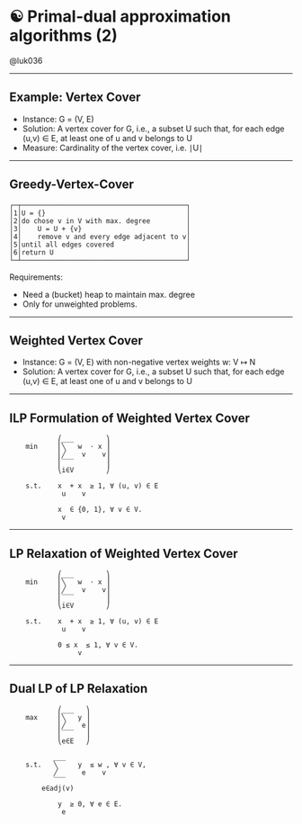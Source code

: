 # ☯ Primal-dual approximation algorithms (2)

@luk036

---

## Example: Vertex Cover

- Instance: G = (V, E) 
- Solution: A vertex cover for G, i.e., a subset U such that, for each edge (u,v) ∈ E, at least one of u and v belongs to U
- Measure: Cardinality of the vertex cover, i.e. ∣U∣

---

## Greedy-Vertex-Cover

```
┌─┬─────────────────────────────────────────┐
│1│U = {}                                   │
│2│do chose v in V with max. degree         │
│3│    U = U + {v}                          │
│4│    remove v and every edge adjacent to v│
│5│until all edges covered                  │
│6│return U                                 │
└─┴─────────────────────────────────────────┘
```

Requirements:

- Need a (bucket) heap to maintain max. degree
- Only for unweighted problems.

---

## Weighted Vertex Cover

- Instance: G = (V, E) with non-negative vertex weights w: V ↦ N
- Solution: A vertex cover for G, i.e., a subset U 
  such that, for each edge (u,v) ∈ E, at least one of 
  u and v belongs to U

---

## ILP Formulation of Weighted Vertex Cover

```
            ⎛___        ⎞
    min     ⎜╲   w  ⋅ x ⎟
            ⎜╱    v    v⎟
            ⎜‾‾‾        ⎟
            ⎝i∈V        ⎠
                     
    s.t.    x  + x  ≥ 1, ∀ (u, v) ∈ E      
             u    v          

            x  ∈ {0, 1}, ∀ v ∈ V.      
             v 
```

---

## LP Relaxation of Weighted Vertex Cover

```
            ⎛___        ⎞
    min     ⎜╲   w  ⋅ x ⎟
            ⎜╱    v    v⎟
            ⎜‾‾‾        ⎟
            ⎝i∈V        ⎠
                     
    s.t.    x  + x  ≥ 1, ∀ (u, v) ∈ E      
             u    v          

            0 ≤ x  ≤ 1, ∀ v ∈ V.
                 v    
```

---

## Dual LP of LP Relaxation

```
            ⎛___   ⎞    
    max     ⎜╲   y ⎟    
            ⎜╱    e⎟    
            ⎜‾‾‾   ⎟    
            ⎝e∈E   ⎠    

           ___          
    s.t.   ╲     y  ≤ w , ∀ v ∈ V,
           ╱      e    v
           ‾‾‾          
        e∈adj(v)

            y  ≥ 0, ∀ e ∈ E.
             e              
```

